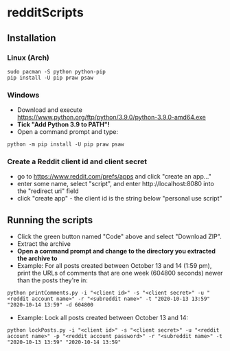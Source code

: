 # redditScripts

## Installation

### Linux (Arch)
```shell
sudo pacman -S python python-pip
pip install -U pip praw psaw
```

### Windows 
- Download and execute https://www.python.org/ftp/python/3.9.0/python-3.9.0-amd64.exe
- **Tick "Add Python 3.9 to PATH"!**
- Open a command prompt and type:
```
python -m pip install -U pip praw psaw
```

### Create a Reddit client id and client secret
- go to https://www.reddit.com/prefs/apps and click "create an app..."
- enter some name, select "script", and enter http://localhost:8080 into the "redirect uri" field
- click "create app" - the client id is the string below "personal use script" 

## Running the scripts
- Click the green button named "Code" above and select "Download ZIP". 
- Extract the archive 
- **Open a command prompt and change to the directory you extracted the archive to**
- Example: For all posts created between October 13 and 14 (1:59 pm), print the URLs of comments that are one week (604800 seconds) newer than the posts they're in:
```
python printComments.py -i "<client id>" -s "<client secret>" -u "<reddit account name>" -r "<subreddit name>" -t "2020-10-13 13:59" "2020-10-14 13:59" -d 604800

```
- Example: Lock all posts created between October 13 and 14: 
```
python lockPosts.py -i "<client id>" -s "<client secret>" -u "<reddit account name>" -p "<reddit account password>" -r "<subreddit name>" -t "2020-10-13 13:59" "2020-10-14 13:59"

```
